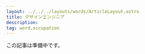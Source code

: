 ```yaml
---
layout: ../../../layouts/words/ArticleLayout.astro
title: デザインエンジニア
description: 
tag: word,occupation
---
```


この記事は準備中です。
